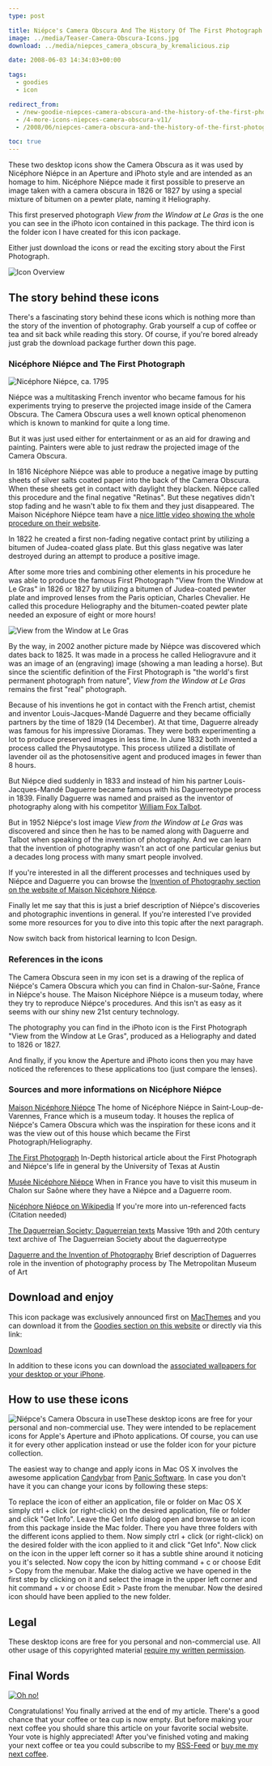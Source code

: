 ```yaml
---
type: post

title: Niépce's Camera Obscura And The History Of The First Photograph
image: ../media/Teaser-Camera-Obscura-Icons.jpg
download: ../media/niepces_camera_obscura_by_kremalicious.zip

date: 2008-06-03 14:34:03+00:00

tags:
  - goodies
  - icon

redirect_from:
  - /new-goodie-niepces-camera-obscura-and-the-history-of-the-first-photograph/
  - /4-more-icons-niepces-camera-obscura-v11/
  - /2008/06/niepces-camera-obscura-and-the-history-of-the-first-photograph/

toc: true
---
```


These two desktop icons show the Camera Obscura as it was used by Nicéphore Niépce in an Aperture and iPhoto style and are intended as an homage to him. Nicéphore Niépce made it first possible to preserve an image taken with a camera obscura in 1826 or 1827 by using a special mixture of bitumen on a pewter plate, naming it Heliography.

This first preserved photograph _View from the Window at Le Gras_ is the one you can see in the iPhoto icon contained in this package. The third icon is the folder icon I have created for this icon package.

Either just download the icons or read the exciting story about the First Photograph.

![Icon Overview](../media/cameraobscura11_all.png)

## The story behind these icons

There's a fascinating story behind these icons which is nothing more than the story of the invention of photography. Grab yourself a cup of coffee or tea and sit back while reading this story. Of course, if you're bored already just grab the download package further down this page.

### Nicéphore Niépce and The First Photograph

![Nicéphore Niépce, ca. 1795](../media/nicephore-niepce.jpg 'Nicéphore Niépce, ca. 1795')

Niépce was a multitasking French inventor who became famous for his experiments trying to preserve the projected image inside of the Camera Obscura. The Camera Obscura uses a well known optical phenomenon which is known to mankind for quite a long time.

But it was just used either for entertainment or as an aid for drawing and painting. Painters were able to just redraw the projected image of the Camera Obscura.

In 1816 Nicéphore Niépce was able to produce a negative image by putting sheets of silver salts coated paper into the back of the Camera Obscura. When these sheets get in contact with daylight they blacken. Niépce called this procedure and the final negative "Retinas". But these negatives didn't stop fading and he wasn't able to fix them and they just disappeared. The Maison Nicéphore Niépce team have a [nice little video showing the whole procedure on their website](http://www.nicephore-niepce.com/videos/video03.html).

In 1822 he created a first non-fading negative contact print by utilizing a bitumen of Judea-coated glass plate. But this glass negative was later destroyed during an attempt to produce a positive image.

After some more tries and combining other elements in his procedure he was able to produce the famous First Photograph "View from the Window at Le Gras" in 1826 or 1827 by utilizing a bitumen of Judea-coated pewter plate and improved lenses from the Paris optician, Charles Chevalier. He called this procedure Heliography and the bitumen-coated pewter plate needed an exposure of eight or more hours!

![View from the Window at Le Gras](../media/view_from_the_window_at_le_gras_nicephore_niepce.jpg 'View from the Window at Le Gras')

By the way, in 2002 another picture made by Niépce was discovered which dates back to 1825. It was made in a process he called Heliogravure and it was an image of an (engraving) image (showing a man leading a horse). But since the scientific definition of the First Photograph is "the world's first permanent photograph from nature", _View from the Window at Le Gras_ remains the first "real" photograph.

Because of his inventions he got in contact with the French artist, chemist and inventor Louis-Jacques-Mandé Daguerre and they became officially partners by the time of 1829 (14 December). At that time, Daguerre already was famous for his impressive Dioramas. They were both experimenting a lot to produce preserved images in less time. In June 1832 both invented a process called the Physautotype. This process utilized a distillate of lavender oil as the photosensitive agent and produced images in fewer than 8 hours.

But Niépce died suddenly in 1833 and instead of him his partner Louis-Jacques-Mandé Daguerre became famous with his Daguerreotype process in 1839. Finally Daguerre was named and praised as the inventor of photography along with his competitor [William Fox Talbot](http://en.wikipedia.org/wiki/William_Henry_Fox_Talbot).

But in 1952 Niépce's lost image _View from the Window at Le Gras_ was discovered and since then he has to be named along with Daguerre and Talbot when speaking of the invention of photography. And we can learn that the invention of photography wasn't an act of one particular genius but a decades long process with many smart people involved.

If you're interested in all the different processes and techniques used by Niépce and Daguerre you can browse the [Invention of Photography section on the website of Maison Nicéphore Niépce](http://www.nicephore-niepce.com/pagus/pagus-inv.html).

Finally let me say that this is just a brief description of Niépce's discoveries and photographic inventions in general. If you're interested I've provided some more resources for you to dive into this topic after the next paragraph.

Now switch back from historical learning to Icon Design.

### References in the icons

The Camera Obscura seen in my icon set is a drawing of the replica of Niépce's Camera Obscura which you can find in Chalon-sur-Saône, France in Niépce's house. The Maison Nicéphore Niépce is a museum today, where they try to reproduce Niépce's procedures. And this isn't as easy as it seems with our shiny new 21st century technology.

The photography you can find in the iPhoto icon is the First Photograph "View from the Window at Le Gras", produced as a Heliography and dated to 1826 or 1827.

And finally, if you know the Aperture and iPhoto icons then you may have noticed the references to these applications too (just compare the lenses).

### Sources and more informations on Nicéphore Niépce

[Maison Nicéphore Niépce](http://www.niepce.com/)
The home of Nicéphore Niépce in Saint-Loup-de-Varennes, France which is a museum today. It houses the replica of Niépce's Camera Obscura which was the inspiration for these icons and it was the view out of this house which became the First Photograph/Heliography.

[The First Photograph](http://www.hrc.utexas.edu/exhibitions/permanent/wfp/)
In-Depth historical article about the First Photograph and Niépce's life in general by the University of Texas at Austin

[Musée Nicéphore Niépce](http://www.museeniepce.com/)
When in France you have to visit this museum in Chalon sur Saône where they have a Niépce and a Daguerre room.

[Nicéphore Niépce on Wikipedia](http://en.wikipedia.org/wiki/Nicéphore_Niépce)
If you're more into un-referenced facts (Citation needed)

[The Daguerreian Society: Daguerreian texts](http://daguerre.org/resource/texts.html)
Massive 19th and 20th century text archive of The Daguerreian Society about the daguerreotype

[Daguerre and the Invention of Photography](http://www.metmuseum.org/toah/hd/dagu/hd_dagu.htm)
Brief description of Daguerres role in the invention of photography process by The Metropolitan Museum of Art

## Download and enjoy

This icon package was exclusively announced first on [MacThemes](http://macthemes2.net) and you can download it from the [Goodies section on this website](/goodies/) or directly via this link:

<p class="content-download">
    <a class="btn icon-download" href="../media/niepces_camera_obscura_by_kremalicious.zip">Download</a>
</p>

In addition to these icons you can download the [associated wallpapers for your desktop or your iPhone](http://www.kremalicious.com/2008/06/new-goodie-niepces-camera-obscura-wallpaper-pack/).

## How to use these icons

![Niépce's Camera Obscura in use](../media/cameraobscura_inuse.png)These desktop icons are free for your personal and non-commercial use. They were intended to be replacement icons for Apple's Aperture and iPhoto applications. Of course, you can use it for every other application instead or use the folder icon for your picture collection.

The easiest way to change and apply icons in Mac OS X involves the awesome application [Candybar](http://www.panic.com/candybar) from [Panic Software](http://www.panic.com/). In case you don't have it you can change your icons by following these steps:

To replace the icon of either an application, file or folder on Mac OS X simply ctrl + click (or right-click) on the desired application, file or folder and click "Get Info". Leave the Get Info dialog open and browse to an icon from this package inside the Mac folder. There you have three folders with the different icons applied to them. Now simply ctrl + click (or right-click) on the desired folder with the icon applied to it and click "Get Info". Now click on the icon in the upper left corner so it has a subtle shine around it noticing you it's selected. Now copy the icon by hitting command + c or choose Edit > Copy from the menubar. Make the dialog active we have opened in the first step by clicking on it and select the image in the upper left corner and hit command + v or choose Edit > Paste from the menubar. Now the desired icon should have been applied to the new folder.

## Legal

These desktop icons are free for you personal and non-commercial use. All other usage of this copyrighted material [require my written permission](/about/).

## Final Words

<a href="http://krlc.us/givecoffee">![Oh no!](../media/coffee-cup-empty.png)</a>

Congratulations! You finally arrived at the end of my article. There's a good chance that your coffee or tea cup is now empty. But before making your next coffee you should share this article on your favorite social website. Your vote is highly appreciated! After you've finished voting and making your next coffee or tea you could subscribe to my [RSS-Feed](https://kremalicious.com/feed/) or <a href="http://krlc.us/givecoffee">buy me my next coffee</a>.
